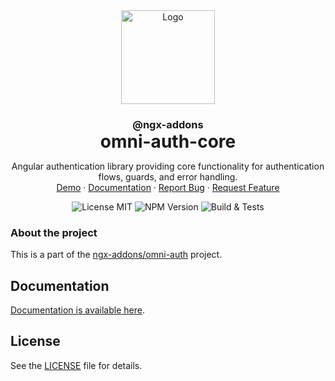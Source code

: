 <div align="center">
  <a href="https://github.com/ngx-addons/omni-auth">
    <img src="https://avatars.githubusercontent.com/u/225275882" alt="Logo" height="150px">
  </a>
<h3 align="center" style="margin-bottom: 0; padding-bottom:0; border-bottom: 0">@ngx-addons</h3>
<h1 align="center" style="margin: 0; border-bottom: 0">omni-auth-core</h1>
  <p align="center">
    Angular authentication library providing core functionality for authentication flows, guards, and error handling.
    <br />
    <a href="https://ngx-addons.github.io/omni-auth/demo/cognito-with-material">Demo</a>
    ·
    <a href="https://ngx-addons.github.io/omni-auth/">Documentation</a>
    ·
    <a href="https://github.com/ngx-addons/omni-auth/issues/new/choose">Report Bug</a>
    ·
    <a href="https://github.com/ngx-addons/omni-auth/issues/new/choose">Request Feature</a>

![License MIT](https://img.shields.io/npm/l/%40ngx-addons%2Fomni-auth-cognito)
![NPM Version](https://img.shields.io/npm/v/%40ngx-addons%2Fomni-auth-cognito)
![Build & Tests](https://img.shields.io/github/actions/workflow/status/ngx-addons/omni-auth/pr-static-analysis.yml?label=Build%20%26%20Tests)

  </p>
</div>

### About the project
This is a part of the [ngx-addons/omni-auth](https://github.com/ngx-addons/omni-auth) project.

## Documentation

[Documentation is available here](https://ngx-addons.github.io/omni-auth/).

## License

See the [LICENSE](LICENSE.md) file for details.
